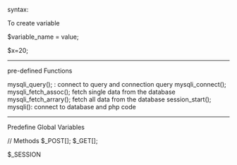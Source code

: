 
syntax:

<?php
// code

 ?>

 To create variable

 $variable_name = value;

 $x=20;

 *****************

 pre-defined Functions

 mysqli_query(); : connect to query and connection query
 mysqli_connect(); 
 mysqli_fetch_assoc(); fetch single data from the database
 mysqli_fetch_arrary(); fetch all data from the database
 session_start();
 mysqli(): connect to database and php code



*************
Predefine Global Variables

// Methods
$_POST[];
$_GET[];


$_SESSION

